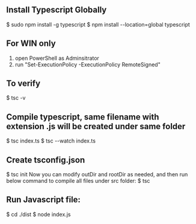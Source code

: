 ## Install Typescript Globally

$ sudo npm install -g typescript
$ npm install --location=global typescript

## For WIN only

1. open PowerShell as Adminsitrator
2. run "Set-ExecutionPolicy -ExecutionPolicy RemoteSigned"

## To verify

$ tsc -v

## Compile typescript, same filename with extension .js will be created under same folder

$ tsc index.ts
$ tsc --watch index.ts

## Create tsconfig.json

$ tsc init
Now you can modify outDir and rootDir as needed, and then run below command to compile all files under src folder:
$ tsc

## Run Javascript file:

$ cd ./dist
$ node index.js
